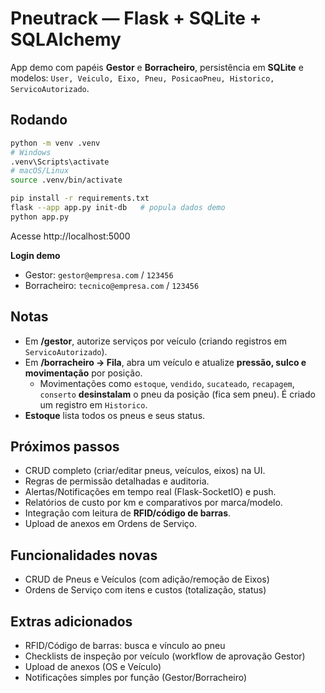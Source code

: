 
# Pneutrack — Flask + SQLite + SQLAlchemy

App demo com papéis **Gestor** e **Borracheiro**, persistência em **SQLite** e modelos:
`User, Veiculo, Eixo, Pneu, PosicaoPneu, Historico, ServicoAutorizado`.

## Rodando
```bash
python -m venv .venv
# Windows
.venv\Scripts\activate
# macOS/Linux
source .venv/bin/activate

pip install -r requirements.txt
flask --app app.py init-db   # popula dados demo
python app.py
```
Acesse http://localhost:5000

**Login demo**
- Gestor: `gestor@empresa.com` / `123456`
- Borracheiro: `tecnico@empresa.com` / `123456`

## Notas
- Em **/gestor**, autorize serviços por veículo (criando registros em `ServicoAutorizado`).
- Em **/borracheiro → Fila**, abra um veículo e atualize **pressão, sulco e movimentação** por posição.
  - Movimentações como `estoque`, `vendido`, `sucateado`, `recapagem`, `conserto` **desinstalam** o pneu da posição (fica sem pneu). É criado um registro em `Historico`.
- **Estoque** lista todos os pneus e seus status.

## Próximos passos
- CRUD completo (criar/editar pneus, veículos, eixos) na UI.
- Regras de permissão detalhadas e auditoria.
- Alertas/Notificações em tempo real (Flask-SocketIO) e push.
- Relatórios de custo por km e comparativos por marca/modelo.
- Integração com leitura de **RFID/código de barras**.
- Upload de anexos em Ordens de Serviço.


## Funcionalidades novas
- CRUD de Pneus e Veículos (com adição/remoção de Eixos)
- Ordens de Serviço com itens e custos (totalização, status)


## Extras adicionados
- RFID/Código de barras: busca e vínculo ao pneu
- Checklists de inspeção por veículo (workflow de aprovação Gestor)
- Upload de anexos (OS e Veículo)
- Notificações simples por função (Gestor/Borracheiro)
